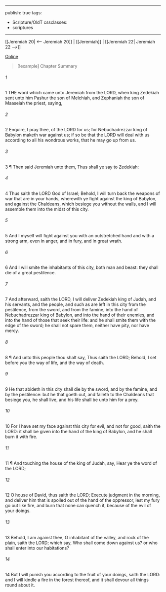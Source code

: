 

---
publish: true
tags:
  - Scripture/OldT
cssclasses:
  - scriptures
---
[[Jeremiah 20| <-- Jeremiah 20]] | [[Jeremiah]] | [[Jeremiah 22| Jeremiah 22 -->]]

[Online](https://churchofjesuschrist.org/study/scriptures/ot/jer/21?lang=eng)

>[!example] Chapter Summary
>
###### 1
1 THE word which came unto Jeremiah from the LORD, when king Zedekiah sent unto him Pashur the son of Melchiah, and Zephaniah the son of Maaseiah the priest, saying,
###### 2
2 Enquire, I pray thee, of the LORD for us; for Nebuchadrezzar king of Babylon maketh war against us; if so be that the LORD will deal with us according to all his wondrous works, that he may go up from us.
###### 3
3 ¶ Then said Jeremiah unto them, Thus shall ye say to Zedekiah:
###### 4
4 Thus saith the LORD God of Israel; Behold, I will turn back the weapons of war that are in your hands, wherewith ye fight against the king of Babylon, and against the Chaldeans, which besiege you without the walls, and I will assemble them into the midst of this city.
###### 5
5 And I myself will fight against you with an outstretched hand and with a strong arm, even in anger, and in fury, and in great wrath.
###### 6
6 And I will smite the inhabitants of this city, both man and beast: they shall die of a great pestilence.
###### 7
7 And afterward, saith the LORD, I will deliver Zedekiah king of Judah, and his servants, and the people, and such as are left in this city from the pestilence, from the sword, and from the famine, into the hand of Nebuchadrezzar king of Babylon, and into the hand of their enemies, and into the hand of those that seek their life: and he shall smite them with the edge of the sword; he shall not spare them, neither have pity, nor have mercy.
###### 8
8 ¶ And unto this people thou shalt say, Thus saith the LORD; Behold, I set before you the way of life, and the way of death.
###### 9
9 He that abideth in this city shall die by the sword, and by the famine, and by the pestilence: but he that goeth out, and falleth to the Chaldeans that besiege you, he shall live, and his life shall be unto him for a prey.
###### 10
10 For I have set my face against this city for evil, and not for good, saith the LORD: it shall be given into the hand of the king of Babylon, and he shall burn it with fire.
###### 11
11 ¶ And touching the house of the king of Judah, say, Hear ye the word of the LORD;
###### 12
12 O house of David, thus saith the LORD; Execute judgment in the morning, and deliver him that is spoiled out of the hand of the oppressor, lest my fury go out like fire, and burn that none can quench it, because of the evil of your doings.
###### 13
13 Behold, I am against thee, O inhabitant of the valley, and rock of the plain, saith the LORD; which say, Who shall come down against us?  or who shall enter into our habitations?
###### 14
14 But I will punish you according to the fruit of your doings, saith the LORD: and I will kindle a fire in the forest thereof, and it shall devour all things round about it.



